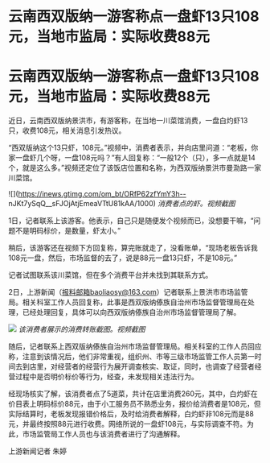 # 云南西双版纳一游客称点一盘虾13只108元，当地市监局：实际收费88元

# 云南西双版纳一游客称点一盘虾13只108元，当地市监局：实际收费88元

近日，云南西双版纳景洪市，有游客称，在当地一川菜馆消费，一盘白灼虾13只，收费108元，相关消息引发热议。

“西双版纳这个13只虾，108元。”视频中，消费者表示，并向店里问道：“老板，你家一盘虾几个呀，一盘108元吗？”有人回复称：“一般12个（只），多一点就是14个，就是这么多。”视频还定位了该饭店位置和名称，为西双版纳景洪市曼泐路一家川菜馆。

![](https://inews.gtimg.com/om_bt/ORfP62zfYmY3h--
nJKt7ySqQ__sFJOjAtjEmeaVTtU81kAA/1000) _消费者点的虾。视频截图_

1日，记者联系上该游客。他表示，自己只是随便发个视频而已，没想要干嘛，“问题不是明码标价，是数量，虾太小。”

稍后，该游客还在视频下方回复称，算完账就走了，没看账单，“现场老板告诉我108元一盘，然后，市场监督的去了，说是88元一盘13只虾，不是108元。”

记者试图联系该川菜馆，但在多个消费平台并未找到其联系方式。

2日，上游新闻（报料邮箱baoliaosy@163.com）记者联系上景洪市市场监管局。相关科室工作人员回复称，此事是西双版纳傣族自治州市场监督管理局在处理，已经处理回复，具体可以向西双版纳傣族自治州市场监督管理局了解。

![](https://inews.gtimg.com/om_bt/OCv2_AhgVn3aHMQQhQkfsaLhyFWkyQZJ_0efkEUbvOXNsAA/1000)
_该消费者展示的消费转账截图。视频截图_

随后，记者联系上西双版纳傣族自治州市场监督管理局。相关科室的工作人员回应称，注意到该情况后，他们非常重视，组织州、市等三级市场监管工作人员第一时间去到店里，对经营者的经营行为展开调查核实、取证，同时，也调查了经营者经营过程中是否明价标价等行为，经查，未发现相关违法行为。

经现场核实了解，该消费者点了5道菜，共计在店里消费260元，其中，白灼虾在价目表上明码标价88元，由于小工服务员不熟悉业务，报价给消费者是108元，但实际结算时，老板发现报错价格后，及时给消费者解释，白灼虾非108元而是88元，并最终按照88元进行收费。网络所说的一盘虾108元，与实际调查不符。为此，市场监管局工作人员也与该消费者进行了沟通解释。

上游新闻记者 朱婷

